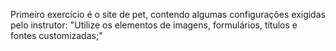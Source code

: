 Primeiro exercício é o site de pet, contendo algumas configurações exigidas pelo instrutor: "Utilize os elementos de imagens, formulários, títulos e fontes customizadas;"
